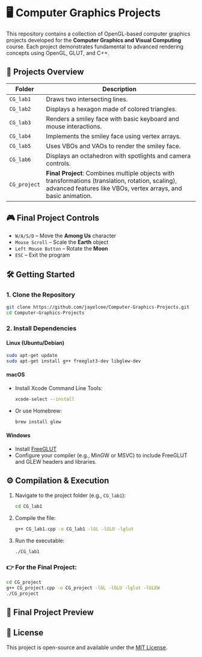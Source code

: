 # 🖥️ Computer Graphics Projects

This repository contains a collection of OpenGL-based computer graphics projects developed for the **Computer Graphics and Visual Computing** course. Each project demonstrates fundamental to advanced rendering concepts using OpenGL, GLUT, and C++.

## 📁 Projects Overview

| Folder       | Description |
|--------------|-------------|
| `CG_lab1`    | Draws two intersecting lines. |
| `CG_lab2`    | Displays a hexagon made of colored triangles. |
| `CG_lab3`    | Renders a smiley face with basic keyboard and mouse interactions. |
| `CG_lab4`    | Implements the smiley face using vertex arrays. |
| `CG_lab5`    | Uses VBOs and VAOs to render the smiley face. |
| `CG_lab6`    | Displays an octahedron with spotlights and camera controls. |
| `CG_project` | **Final Project**: Combines multiple objects with transformations (translation, rotation, scaling), advanced features like VBOs, vertex arrays, and basic animation. |

## 🎮 Final Project Controls

- `W/A/S/D` – Move the **Among Us** character  
- `Mouse Scroll` – Scale the **Earth** object  
- `Left Mouse Button` – Rotate the **Moon**  
- `ESC` – Exit the program  

## 🛠️ Getting Started

### 1. Clone the Repository

```bash
git clone https://github.com/jayelcee/Computer-Graphics-Projects.git
cd Computer-Graphics-Projects
```

### 2. Install Dependencies

#### Linux (Ubuntu/Debian)

```bash
sudo apt-get update
sudo apt-get install g++ freeglut3-dev libglew-dev
```

#### macOS

- Install Xcode Command Line Tools:
  ```bash
  xcode-select --install
  ```
- Or use Homebrew:
  ```bash
  brew install glew
  ```

#### Windows

- Install [FreeGLUT](http://freeglut.sourceforge.net/)
- Configure your compiler (e.g., MinGW or MSVC) to include FreeGLUT and GLEW headers and libraries.

## ⚙️ Compilation & Execution

1. Navigate to the project folder (e.g., `CG_lab1`):
   ```bash
   cd CG_lab1
   ```

2. Compile the file:
   ```bash
   g++ CG_lab1.cpp -o CG_lab1 -lGL -lGLU -lglut
   ```

3. Run the executable:
   ```bash
   ./CG_lab1
   ```

### 👉 For the Final Project:

```bash
cd CG_project
g++ CG_project.cpp -o CG_project -lGL -lGLU -lglut -lGLEW
./CG_project
```

## 📸 Final Project Preview


## 📜 License

This project is open-source and available under the [MIT License](LICENSE).
